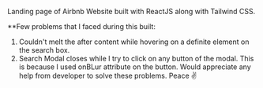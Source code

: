 Landing page of Airbnb Website built with ReactJS along with Tailwind CSS. 

**Few problems that I faced during this built: 
1. Couldn't melt the after content while hovering on a definite element on the search box.
2. Search Modal closes while I try to click on any button of the modal. This is because I used onBLur attribute on the button.
Would appreciate any help from developer to solve these problems. Peace ✌️
